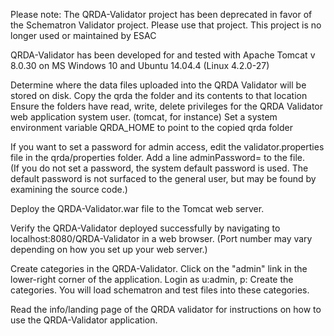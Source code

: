 Please note: The QRDA-Validator project has been deprecated in favor of the Schematron Validator project. Please use that project. This project is no longer used or maintained by ESAC

QRDA-Validator has been developed for and tested with Apache Tomcat v 8.0.30
on MS Windows 10 and Ubuntu 14.04.4 (Linux 4.2.0-27)

Determine where the data files uploaded into the QRDA Validator will be stored on disk.
Copy the qrda the folder and its contents to that location
Ensure the folders have read, write, delete privileges for the QRDA Validator web application system user. (tomcat, for instance)
Set a system environment variable QRDA_HOME to point to the copied qrda folder

If you want to set a password for admin access, edit the validator.properties file in the qrda/properties folder.
Add a line adminPassword=<your password here> to the file.  
(If you do not set  a password, the system default password is used. 
The default password is not surfaced to the general user, but may be found by examining the source code.)

Deploy the QRDA-Validator.war file to the Tomcat web server.

Verify the QRDA-Validator deployed successfully by navigating to localhost:8080/QRDA-Validator in a web browser.
(Port number may vary depending on how you set up your web server.)

Create categories in the QRDA-Validator. Click on the "admin" link in the lower-right corner of the application.
Login as u:admin, p:<your password as set in validator.properties> 
Create the categories. You will load schematron and test files into these categories.

Read the info/landing page of the QRDA validator for instructions on how to use the QRDA-Validator application.
